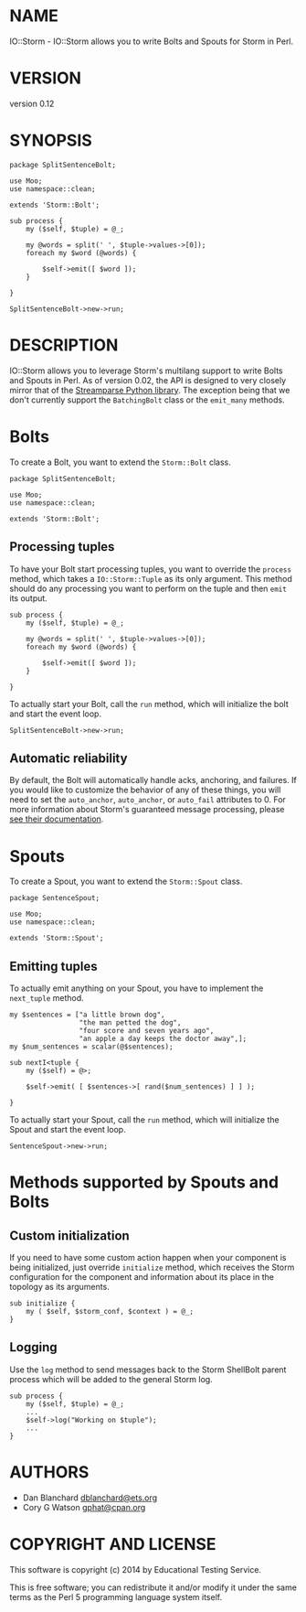 # NAME

IO::Storm - IO::Storm allows you to write Bolts and Spouts for Storm in Perl.

# VERSION

version 0.12

# SYNOPSIS

    package SplitSentenceBolt;

    use Moo;
    use namespace::clean;

    extends 'Storm::Bolt';

    sub process {
        my ($self, $tuple) = @_;

        my @words = split(' ', $tuple->values->[0]);
        foreach my $word (@words) {

            $self->emit([ $word ]);
        }

    }

    SplitSentenceBolt->new->run;

# DESCRIPTION

IO::Storm allows you to leverage Storm's multilang support to write Bolts and
Spouts in Perl.  As of version 0.02, the API is designed to very closely mirror
that of the [Streamparse Python library](http://streamparse.readthedocs.org/en/latest/api.html).  The exception being that we don't currently support
the `BatchingBolt` class or the `emit_many` methods.

# Bolts

To create a Bolt, you want to extend the `Storm::Bolt` class.

    package SplitSentenceBolt;

    use Moo;
    use namespace::clean;

    extends 'Storm::Bolt';

## Processing tuples

To have your Bolt start processing tuples, you want to override the `process`
method, which takes a `IO::Storm::Tuple` as its only argument.  This method
should do any processing you want to perform on the tuple and then `emit` its
output.

    sub process {
        my ($self, $tuple) = @_;

        my @words = split(' ', $tuple->values->[0]);
        foreach my $word (@words) {

            $self->emit([ $word ]);
        }

    }

To actually start your Bolt, call the `run` method, which will initialize the
bolt and start the event loop.

    SplitSentenceBolt->new->run;

## Automatic reliability

By default, the Bolt will automatically handle acks, anchoring, and
failures.  If you would like to customize the behavior of any of these things,
you will need to set the `auto_anchor`, `auto_anchor`, or `auto_fail`
attributes to 0.  For more information about Storm's guaranteed message
processing, please [see their documentation](https://storm.incubator.apache.org/documentation/Guaranteeing-message-processing.html#what-is-storms-reliability-api).

# Spouts

To create a Spout, you want to extend the `Storm::Spout` class.

    package SentenceSpout;

    use Moo;
    use namespace::clean;

    extends 'Storm::Spout';

## Emitting tuples

To actually emit anything on your Spout, you have to implement the
`next_tuple` method.

    my $sentences = ["a little brown dog",
                     "the man petted the dog",
                     "four score and seven years ago",
                     "an apple a day keeps the doctor away",];
    my $num_sentences = scalar(@$sentences);

    sub nextI<tuple {
        my ($self) = @>;

        $self->emit( [ $sentences->[ rand($num_sentences) ] ] );

    }

To actually start your Spout, call the `run` method, which will initialize the
Spout and start the event loop.

    SentenceSpout->new->run;

# Methods supported by Spouts and Bolts

## Custom initialization

If you need to have some custom action happen when your component is being
initialized, just override `initialize` method, which receives the Storm
configuration for the component and information about its place in the topology
as its arguments.

    sub initialize {
        my ( $self, $storm_conf, $context ) = @_;
    }

## Logging

Use the `log` method to send messages back to the Storm ShellBolt parent
process which will be added to the general Storm log.

    sub process {
        my ($self, $tuple) = @_;
        ...
        $self->log("Working on $tuple");
        ...
    }

# AUTHORS

- Dan Blanchard <dblanchard@ets.org>
- Cory G Watson <gphat@cpan.org>

# COPYRIGHT AND LICENSE

This software is copyright (c) 2014 by Educational Testing Service.

This is free software; you can redistribute it and/or modify it under
the same terms as the Perl 5 programming language system itself.

